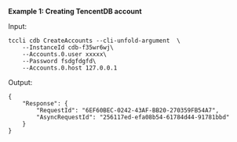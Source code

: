**Example 1: Creating TencentDB account**



Input: 

```
tccli cdb CreateAccounts --cli-unfold-argument  \
    --InstanceId cdb-f35wr6wj\
    --Accounts.0.user xxxxx\
    --Password fsdgfdgfd\
    --Accounts.0.host 127.0.0.1
```

Output: 
```
{
    "Response": {
        "RequestId": "6EF60BEC-0242-43AF-BB20-270359FB54A7",
        "AsyncRequestId": "256117ed-efa08b54-61784d44-91781bbd"
    }
}
```

